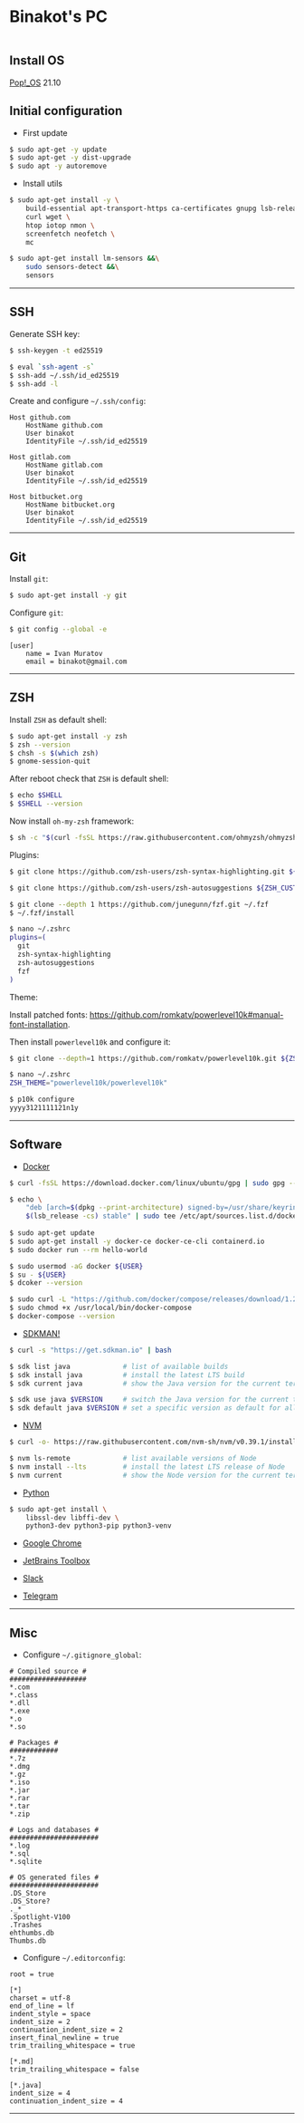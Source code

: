 # Binakot's PC

```bash

```

## Install OS

[Pop!_OS](https://pop.system76.com/) 21.10
 
## Initial configuration

* First update

```bash
$ sudo apt-get -y update
$ sudo apt-get -y dist-upgrade
$ sudo apt -y autoremove
```

* Install utils

```bash
$ sudo apt-get install -y \
    build-essential apt-transport-https ca-certificates gnupg lsb-release \
    curl wget \
    htop iotop nmon \
    screenfetch neofetch \
    mc

$ sudo apt-get install lm-sensors &&\
    sudo sensors-detect &&\
    sensors
```

---

## SSH

Generate SSH key:

```bash
$ ssh-keygen -t ed25519

$ eval `ssh-agent -s`
$ ssh-add ~/.ssh/id_ed25519
$ ssh-add -l
```

Create and configure `~/.ssh/config`:

```text
Host github.com
    HostName github.com
    User binakot
    IdentityFile ~/.ssh/id_ed25519

Host gitlab.com
    HostName gitlab.com
    User binakot
    IdentityFile ~/.ssh/id_ed25519

Host bitbucket.org
    HostName bitbucket.org
    User binakot
    IdentityFile ~/.ssh/id_ed25519
```

---

## Git

Install `git`:

```bash
$ sudo apt-get install -y git
```

Configure `git`:

```bash
$ git config --global -e
```

```text
[user]
    name = Ivan Muratov
    email = binakot@gmail.com
```

---

## ZSH

Install `ZSH` as default shell:

```bash
$ sudo apt-get install -y zsh
$ zsh --version
$ chsh -s $(which zsh)
$ gnome-session-quit
```

After reboot check that `ZSH` is default shell:

```bash
$ echo $SHELL
$ $SHELL --version
```

Now install `oh-my-zsh` framework:

```bash
$ sh -c "$(curl -fsSL https://raw.githubusercontent.com/ohmyzsh/ohmyzsh/master/tools/install.sh)"
```

Plugins:

```bash
$ git clone https://github.com/zsh-users/zsh-syntax-highlighting.git ${ZSH_CUSTOM:-~/.oh-my-zsh/custom}/plugins/zsh-syntax-highlighting

$ git clone https://github.com/zsh-users/zsh-autosuggestions ${ZSH_CUSTOM:-~/.oh-my-zsh/custom}/plugins/zsh-autosuggestions

$ git clone --depth 1 https://github.com/junegunn/fzf.git ~/.fzf
$ ~/.fzf/install
```

```bash
$ nano ~/.zshrc
plugins=(
  git
  zsh-syntax-highlighting
  zsh-autosuggestions
  fzf
)
```

Theme:

Install patched fonts: https://github.com/romkatv/powerlevel10k#manual-font-installation.

Then install `powerlevel10k` and configure it:

```bash
$ git clone --depth=1 https://github.com/romkatv/powerlevel10k.git ${ZSH_CUSTOM:-$HOME/.oh-my-zsh/custom}/themes/powerlevel10k

$ nano ~/.zshrc
ZSH_THEME="powerlevel10k/powerlevel10k"

$ p10k configure
yyyy3121111121n1y
```

---

## Software

* [Docker](https://www.docker.com/)

```bash
$ curl -fsSL https://download.docker.com/linux/ubuntu/gpg | sudo gpg --dearmor -o /usr/share/keyrings/docker-archive-keyring.gpg

$ echo \
    "deb [arch=$(dpkg --print-architecture) signed-by=/usr/share/keyrings/docker-archive-keyring.gpg] https://download.docker.com/linux/ubuntu \
    $(lsb_release -cs) stable" | sudo tee /etc/apt/sources.list.d/docker.list > /dev/null
  
$ sudo apt-get update
$ sudo apt-get install -y docker-ce docker-ce-cli containerd.io
$ sudo docker run --rm hello-world
```

```bash
$ sudo usermod -aG docker ${USER}
$ su - ${USER}
$ dcoker --version
```

```bash
$ sudo curl -L "https://github.com/docker/compose/releases/download/1.29.2/docker-compose-$(uname -s)-$(uname -m)" -o /usr/local/bin/docker-compose
$ sudo chmod +x /usr/local/bin/docker-compose
$ docker-compose --version
```

* [SDKMAN!](https://sdkman.io/)

```bash
$ curl -s "https://get.sdkman.io" | bash

$ sdk list java             # list of available builds
$ sdk install java          # install the latest LTS build
$ sdk current java          # show the Java version for the current terminal

$ sdk use java $VERSION     # switch the Java version for the current terminal
$ sdk default java $VERSION # set a specific version as default for all terminals
```

* [NVM](https://github.com/nvm-sh/nvm)

```bash
$ curl -o- https://raw.githubusercontent.com/nvm-sh/nvm/v0.39.1/install.sh | bash

$ nvm ls-remote             # list available versions of Node
$ nvm install --lts         # install the latest LTS release of Node
$ nvm current               # show the Node version for the current terminal
```

* [Python](https://www.python.org/)

```bash
$ sudo apt-get install \
    libssl-dev libffi-dev \
    python3-dev python3-pip python3-venv
```

* [Google Chrome](https://www.google.com/intl/ru/chrome/)

* [JetBrains Toolbox](https://www.jetbrains.com/toolbox-app/)

* [Slack](https://slack.com/intl/en-ru/downloads/instructions/ubuntu)

* [Telegram](https://desktop.telegram.org/)

---

## Misc

* Configure `~/.gitignore_global`:

```text
# Compiled source #
###################
*.com
*.class
*.dll
*.exe
*.o
*.so

# Packages #
############
*.7z
*.dmg
*.gz
*.iso
*.jar
*.rar
*.tar
*.zip

# Logs and databases #
######################
*.log
*.sql
*.sqlite

# OS generated files #
######################
.DS_Store
.DS_Store?
._*
.Spotlight-V100
.Trashes
ehthumbs.db
Thumbs.db
```

* Configure `~/.editorconfig`:

```text
root = true

[*]
charset = utf-8
end_of_line = lf
indent_style = space
indent_size = 2
continuation_indent_size = 2
insert_final_newline = true
trim_trailing_whitespace = true

[*.md]
trim_trailing_whitespace = false

[*.java]
indent_size = 4
continuation_indent_size = 4
```

---
